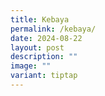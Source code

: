 ```yaml
---
title: Kebaya
permalink: /kebaya/
date: 2024-08-22
layout: post
description: ""
image: ""
variant: tiptap
---
```

